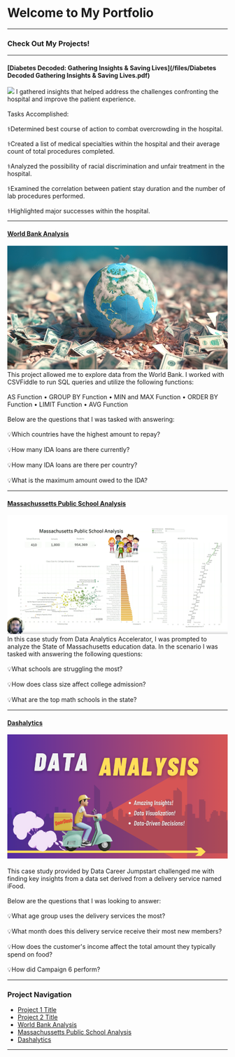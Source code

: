 # Welcome to My Portfolio

---

### Check Out My Projects!

---
#### [Diabetes Decoded: Gathering Insights & Saving Lives](/files/Diabetes Decoded Gathering Insights & Saving Lives.pdf)
<img src="images/Blue Orange Creative DiabetesPresentation.jpg"/>
I gathered insights that helped address the challenges confronting the hospital and improve the patient experience.
<br><br>
Tasks Accomplished:
<br><br>
⚕️Determined best course of action to combat overcrowding in the hospital.
<br><br>
⚕️Created a list of medical specialties within the hospital and their average count of total procedures completed.
<br><br>
⚕️Analyzed the possibility of racial discrimination and unfair treatment in the hospital.
<br><br>
⚕️Examined the correlation between patient stay duration and the number of lab procedures performed.
<br><br>
⚕️Highlighted major successes within the hospital.

---
#### [World Bank Analysis](/files/World_Bank_Analysis.pdf)
<img src="images/World_Bank_Analysis.logo.jpg"/>
This project allowed me to explore data from the World Bank. I worked with CSVFiddle to run SQL queries
and utilize the following functions:
<br><br>
AS Function • GROUP BY Function • MIN and MAX Function • ORDER BY Function • LIMIT Function • AVG Function
<br><br>
Below are the questions that I was tasked with answering:
<br><br>
💡Which countries have the highest amount to repay?
<br><br>
💡How many IDA loans are there currently?
<br><br>
💡How many IDA loans are there per country?
<br><br>
💡What is the maximum amount owed to the IDA? 

---
#### [Massachussetts Public School Analysis](https://www.linkedin.com/feed/update/urn:li:activity:7128767505778556928/)
[<img src="images/MPSA.Cover.png?raw=true"/>](https://www.linkedin.com/pulse/what-i-learned-21-days-data-avery-smith)
In this case study from Data Analytics Accelerator, I was prompted to analyze the State of Massachusetts education data. In the scenario I was tasked with answering the following questions:
<br><br>
💡What schools are struggling the most?
<br><br>
💡How does class size affect college admission?
<br><br>
💡What are the top math schools in the state? 

---

#### [Dashalytics](https://www.linkedin.com/pulse/dashalytics-vincen-dailey-urcjc/)
[<img src="images/Dashalytics.Cover.png?raw=true"/>](https://www.linkedin.com/pulse/what-i-learned-21-days-data-avery-smith)
<br><br>
This case study provided by Data Career Jumpstart challenged me with finding key insights from a data set derived from a delivery service named iFood.
<br><br>
Below are the questions that I was looking to answer:
<br><br>
💡What age group uses the delivery services the most?
<br><br>
💡What month does this delivery service receive their most new members?
<br><br>
💡How does the customer's income affect the total amount they typically spend on food?
<br><br>
💡How did Campaign 6 perform?

---

### Project Navigation

- [Project 1 Title](http://example.com/)
- [Project 2 Title](http://example.com/)
- [World Bank Analysis](/files/World_Bank_Analysis.pdf)
- [Massachussetts Public School Analysis](https://www.linkedin.com/feed/update/urn:li:activity:7128767505778556928/)
- [Dashalytics](https://www.linkedin.com/pulse/dashalytics-vincen-dailey-urcjc/)

---




